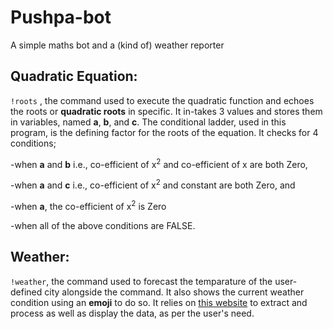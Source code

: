 # Pushpa-bot

A simple maths bot and a (kind of) weather reporter

## Quadratic Equation:

`!roots` , the command used to execute the quadratic function and echoes the roots or __quadratic roots__ in specific. It in-takes 3 values and stores them in variables, named __a__, __b__, and __c__. The conditional ladder, used in this program, is the defining factor for the roots of the equation. It checks for 4 conditions;

-when __a__ and __b__ i.e., co-efficient of x<sup>2</sup> and co-efficient of x are both Zero,

-when __a__ and __c__ i.e., co-efficient of x<sup>2</sup> and constant are both Zero, and

-when __a__, the co-efficient of x<sup>2</sup> is Zero

-when all of the above conditions are FALSE.

## Weather:
`!weather`, the command used to forecast the temparature of the user-defined city alongside the command. It also shows the current weather condition using an __emoji__ to do so. It relies on [this website](https://www.wttr.in) to extract and process as well as display the data, as per the user's need.
